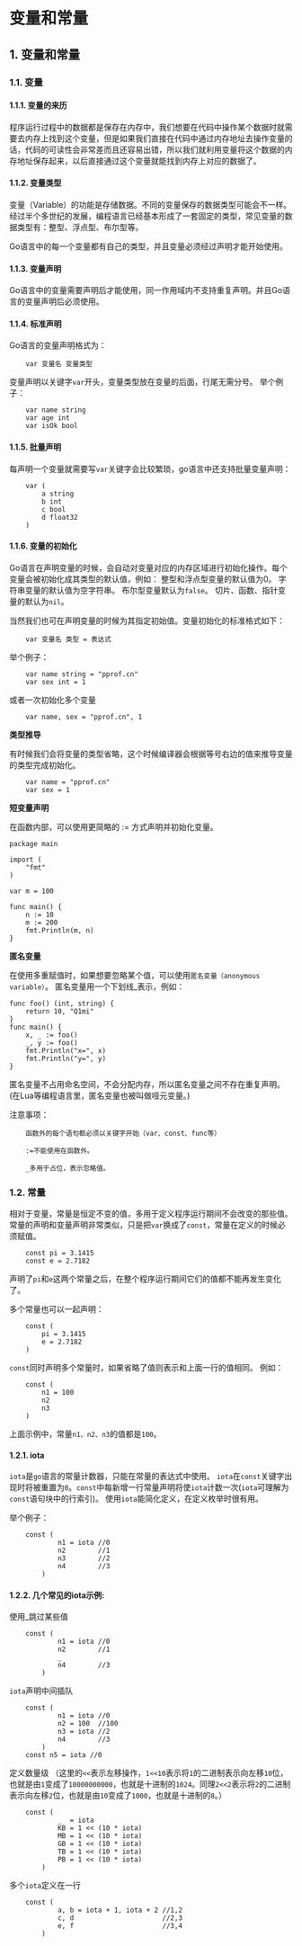# 变量和常量

## 1. 变量和常量 <a id="&#x53D8;&#x91CF;&#x548C;&#x5E38;&#x91CF;"></a>

### 1.1. 变量 <a id="&#x53D8;&#x91CF;"></a>

#### 1.1.1. 变量的来历 <a id="&#x53D8;&#x91CF;&#x7684;&#x6765;&#x5386;"></a>

程序运行过程中的数据都是保存在内存中，我们想要在代码中操作某个数据时就需要去内存上找到这个变量，但是如果我们直接在代码中通过内存地址去操作变量的话，代码的可读性会非常差而且还容易出错，所以我们就利用变量将这个数据的内存地址保存起来，以后直接通过这个变量就能找到内存上对应的数据了。

#### 1.1.2. 变量类型 <a id="&#x53D8;&#x91CF;&#x7C7B;&#x578B;"></a>

变量（Variable）的功能是存储数据。不同的变量保存的数据类型可能会不一样。经过半个多世纪的发展，编程语言已经基本形成了一套固定的类型，常见变量的数据类型有：整型、浮点型、布尔型等。

Go语言中的每一个变量都有自己的类型，并且变量必须经过声明才能开始使用。

#### 1.1.3. 变量声明 <a id="&#x53D8;&#x91CF;&#x58F0;&#x660E;"></a>

Go语言中的变量需要声明后才能使用，同一作用域内不支持重复声明。并且Go语言的变量声明后必须使用。

#### 1.1.4. 标准声明 <a id="&#x6807;&#x51C6;&#x58F0;&#x660E;"></a>

Go语言的变量声明格式为：

```text
    var 变量名 变量类型
```

变量声明以关键字`var`开头，变量类型放在变量的后面，行尾无需分号。 举个例子：

```text
    var name string
    var age int
    var isOk bool
```

#### 1.1.5. 批量声明 <a id="&#x6279;&#x91CF;&#x58F0;&#x660E;"></a>

每声明一个变量就需要写`var`关键字会比较繁琐，go语言中还支持批量变量声明：

```text
    var (
        a string
        b int
        c bool
        d float32
    )
```

#### 1.1.6. 变量的初始化 <a id="&#x53D8;&#x91CF;&#x7684;&#x521D;&#x59CB;&#x5316;"></a>

Go语言在声明变量的时候，会自动对变量对应的内存区域进行初始化操作。每个变量会被初始化成其类型的默认值，例如： 整型和浮点型变量的默认值为0。 字符串变量的默认值为空字符串。 布尔型变量默认为`false`。 切片、函数、指针变量的默认为`nil`。

当然我们也可在声明变量的时候为其指定初始值。变量初始化的标准格式如下：

```text
    var 变量名 类型 = 表达式
```

举个例子：

```text
    var name string = "pprof.cn"
    var sex int = 1
```

或者一次初始化多个变量

```text
    var name, sex = "pprof.cn", 1
```

**类型推导**

有时候我们会将变量的类型省略，这个时候编译器会根据等号右边的值来推导变量的类型完成初始化。

```text
    var name = "pprof.cn"
    var sex = 1
```

**短变量声明**

在函数内部，可以使用更简略的 := 方式声明并初始化变量。

```text
package main

import (
    "fmt"
)

var m = 100

func main() {
    n := 10
    m := 200 
    fmt.Println(m, n)
}
```

**匿名变量**

在使用多重赋值时，如果想要忽略某个值，可以使用`匿名变量（anonymous variable）`。 匿名变量用一个下划线\_表示，例如：

```text
func foo() (int, string) {
    return 10, "Q1mi"
}
func main() {
    x, _ := foo()
    _, y := foo()
    fmt.Println("x=", x)
    fmt.Println("y=", y)
}
```

匿名变量不占用命名空间，不会分配内存，所以匿名变量之间不存在重复声明。 \(在Lua等编程语言里，匿名变量也被叫做哑元变量。\)

注意事项：

```text
    函数外的每个语句都必须以关键字开始（var、const、func等）

    :=不能使用在函数外。

    _多用于占位，表示忽略值。
```

### 1.2. 常量 <a id="&#x5E38;&#x91CF;"></a>

相对于变量，常量是恒定不变的值，多用于定义程序运行期间不会改变的那些值。 常量的声明和变量声明非常类似，只是把`var`换成了`const`，常量在定义的时候必须赋值。

```text
    const pi = 3.1415
    const e = 2.7182
```

声明了`pi`和`e`这两个常量之后，在整个程序运行期间它们的值都不能再发生变化了。

多个常量也可以一起声明：

```text
    const (
        pi = 3.1415
        e = 2.7182
    )
```

`const`同时声明多个常量时，如果省略了值则表示和上面一行的值相同。 例如：

```text
    const (
        n1 = 100
        n2
        n3
    )
```

上面示例中，常量`n1、n2、n3`的值都是`100`。

#### 1.2.1. iota <a id="iota"></a>

`iota`是`go`语言的常量计数器，只能在常量的表达式中使用。 `iota`在`const`关键字出现时将被重置为`0`。`const`中每新增一行常量声明将使`iota`计数一次\(`iota`可理解为`const`语句块中的行索引\)。 使用`iota`能简化定义，在定义枚举时很有用。

举个例子：

```text
    const (
            n1 = iota //0
            n2        //1
            n3        //2
            n4        //3
        )
```

#### 1.2.2. 几个常见的iota示例: <a id="&#x51E0;&#x4E2A;&#x5E38;&#x89C1;&#x7684;iota&#x793A;&#x4F8B;"></a>

使用\_跳过某些值

```text
    const (
            n1 = iota //0
            n2        //1
            _
            n4        //3
        )
```

`iota`声明中间插队

```text
    const (
            n1 = iota //0
            n2 = 100  //100
            n3 = iota //2
            n4        //3
        )
    const n5 = iota //0
```

定义数量级 （这里的`<<`表示左移操作，`1<<10`表示将`1`的二进制表示向左移`10`位，也就是由`1`变成了`10000000000`，也就是十进制的`1024`。同理`2<<2`表示将`2`的二进制表示向左移`2`位，也就是由`10`变成了`1000`，也就是十进制的`8`。）

```text
    const (
            _  = iota
            KB = 1 << (10 * iota)
            MB = 1 << (10 * iota)
            GB = 1 << (10 * iota)
            TB = 1 << (10 * iota)
            PB = 1 << (10 * iota)
        )
```

多个`iota`定义在一行

```text
    const (
            a, b = iota + 1, iota + 2 //1,2
            c, d                      //2,3
            e, f                      //3,4
        )
```


